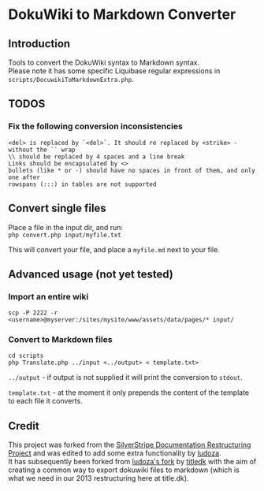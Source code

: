 # DokuWiki to Markdown Converter

## Introduction

Tools to convert the DokuWiki syntax to Markdown syntax.    
Please note it has some specific Liquibase regular expressions in `scripts/DocuwikiToMarkdownExtra.php`.

## TODOS

### Fix the following conversion inconsistencies

	<del> is replaced by `<del>`. It should re replaced by <strike> - without the `` wrap
	\\ should be replaced by 4 spaces and a line break
	Links should be encapsulated by <>
	bullets (like * or -) should have no spaces in front of them, and only one after
	rowspans (:::) in tables are not supported




## Convert single files

Place a file in the input dir, and run:    
`php convert.php input/myfile.txt`

This will convert your file, and place a `myfile.md` next to your file.


## Advanced usage (not yet tested)


### Import an entire wiki

	scp -P 2222 -r <username>@myserver:/sites/mysite/www/assets/data/pages/* input/

### Convert to Markdown files

	cd scripts
	php Translate.php ../input <../output> < template.txt>

`../output` - if output is not supplied it will print the conversion to `stdout`.

`template.txt` - at the moment it only prepends the content of the template to each file it converts. 

## Credit

This project was forked from the [SilverStripe Documentation Restructuring Project](https://github.com/chillu/silverstripe-doc-restructuring) 
and was edited to add some extra functionality by [ludoza](https://github.com/ludoza).    
It has subsequently been forked from [ludoza's fork](https://github.com/ludoza/Liquibase-DokuWiki-to-Markdown-Converter) by [titledk](https://github.com/titledk) with the
aim of creating a common way to export dokuwiki files to markdown (which is what we need in our 2013 restructuring here
at title.dk).
